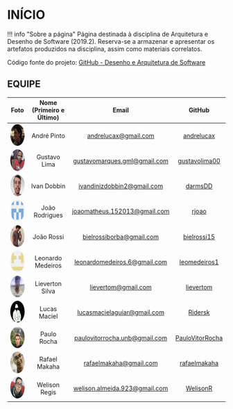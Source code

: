 # INÍCIO

!!! info "Sobre a página"
    Página destinada à disciplina de Arquitetura e Desenho de Software (2019.2). Reserva-se a armazenar e apresentar os artefatos produzidos na disciplina, assim como materiais correlatos.

Código fonte do projeto: [GitHub - Desenho e Arquitetura de Software](https://github.com/2019-2-arquitetura-desenho)

## EQUIPE

| Foto | Nome (Primeiro e Último) | Email | GitHub |
|:----:|:------------------------:|:-----:|:------:|
| <img style="border-radius: 50%;" src="assets/img/equipe/andre.jpeg" alt="André" title="André Pinto" width="50" height="50" /> | André Pinto | andrelucax@gmail.com | [andrelucax](https://github.com/andrelucax) |
| <img style="border-radius: 50%;" src="assets/img/equipe/gustavo.jpeg" alt="Gustavo" title="Gustavo Lima" width="50" height="50" /> | Gustavo Lima | gustavomarques.gml@gmail.com | [gustavolima00](https://github.com/gustavolima00) |
| <img style="border-radius: 50%;" src="assets/img/equipe/ivan.jpeg" alt="Ivan" title="Ivan Dobbin" width="50" height="50" /> | Ivan Dobbin | ivandinizdobbin2@gmail.com | [darmsDD](https://github.com/darmsDD) |
| <img style="border-radius: 50%;" src="assets/img/equipe/joao.png" alt="João" title="João Rodrigues" width="50" height="50" /> | João Rodrigues | joaomatheus.152013@gmail.com | [rjoao](https://github.com/rjoao) |
| <img style="border-radius: 50%;" src="assets/img/equipe/biel.jpeg" alt="João" title="João Rossi" width="50" height="50" /> | João Rossi | bielrossiborba@gmail.com | [bielrossi15](https://github.com/bielrossi15) |
| <img style="border-radius: 50%;" src="assets/img/equipe/leo.png" alt="Leonardo" title="Leonardo Medeiros" width="50" height="50" /> | Leonardo Medeiros | leonardomedeiros.6@gmail.com | [leomedeiros1](https://github.com/leomedeiros1) |
| <img style="border-radius: 50%;" src="assets/img/equipe/lieverton.jpeg" alt="Lieverton" title="Lieverton Silva" width="50" height="50" /> | Lieverton Silva | lievertom@gmail.com | [lievertom](https://github.com/lievertom) |
| <img style="border-radius: 50%;" src="assets/img/equipe/lucas.png" alt="Lucas" title="Lucas Maciel" width="50" height="50" /> | Lucas Maciel | lucasmacielaguiar@gmail.com | [Ridersk](https://github.com/Ridersk) |
| <img style="border-radius: 50%;" src="assets/img/equipe/paulo.jpeg" alt="Paulo" title="Paulo Rocha" width="50" height="50" /> | Paulo Rocha | paulovitorrocha.unb@gmail.com | [PauloVitorRocha](https://github.com/PauloVitorRocha) |
| <img style="border-radius: 50%;" src="assets/img/equipe/rafael.jpeg" alt="Rafael" title="Rafael Makaha" width="50" height="50" /> | Rafael Makaha | rafaelmakaha@gmail.com | [rafaelmakaha](https://github.com/rafaelmakaha) |
| <img style="border-radius: 50%;" src="assets/img/equipe/welison.jpeg" alt="Welison" title="Welison Regis" width="50" height="50" /> | Welison Regis | welison.almeida.923@gmail.com | [WelisonR](https://github.com/WelisonR) |
